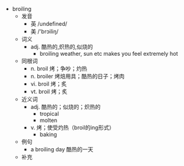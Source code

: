 - broiling
  - 发音
    - 英 /undefined/
    - 美 /'brɔiliŋ/
  - 词义
    - adj. 酷热的,炽热的,似烧的
      - broiling weather, sun etc makes you feel extremely hot
  - 同根词
    - n. broil 烤；争吵；灼热
    - n. broiler 烤焙用具；酷热的日子；烤肉
    - vi. broil 烤；炙
    - vt. broil 烤；炙
  - 近义词
    - adj. 酷热的；似烧的；炽热的
      - tropical
      - molten
    - v. 烤；使受灼热（broil的ing形式）
      - baking
  - 例句
    - a broiling day 酷热的一天
  - 补充